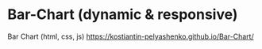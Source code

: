 # Bar-Chart (dynamic & responsive)
Bar Chart (html, css, js)
https://kostiantin-pelyashenko.github.io/Bar-Chart/
